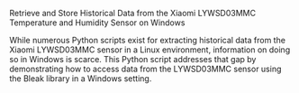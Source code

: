 Retrieve and Store Historical Data from the Xiaomi LYWSD03MMC Temperature and Humidity Sensor on Windows

While numerous Python scripts exist for extracting historical data from the Xiaomi LYWSD03MMC sensor in a Linux environment,
information on doing so in Windows is scarce.
This Python script addresses that gap by demonstrating how to access data from the LYWSD03MMC sensor using the Bleak library in a Windows setting.
